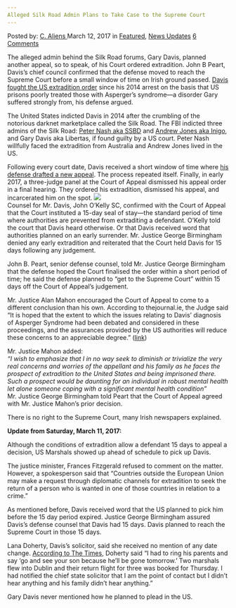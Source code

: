 ```yaml
---
Alleged Silk Road Admin Plans to Take Case to the Supreme Court
---
```

<article class="post-listing post-18640 post type-post status-publish format-standard has-post-thumbnail hentry 
 tag-admin tag-alleged tag-case tag-court tag-plans tag-road tag-silk tag-supreme">
<div class="post-inner">
<span>Posted by: <a href="https://www.deepdotweb.com/author/caliens/" title="">C. Aliens </a></span>
<span>March 12, 2017</span>
<span>in <a href="https://www.deepdotweb.com/category/deepdot-news/" rel="category tag">Featured</a>, <a href="https://www.deepdotweb.com/category/news-updates/" rel="category tag">News Updates</a></span>
<span><a href="https://www.deepdotweb.com/2017/03/12/alleged-silk-road-admin-plans-take-case-supreme-court/#comments">6 Comments</a></span>


<p>The alleged admin behind the Silk Road forums, Gary Davis, planned another appeal, so to speak, of his Court ordered extradition. John B Peart, Davis&#8217;s chief council confirmed that the defense moved to reach the Supreme Court before a small window of time on Irish ground passed. <a href="https://www.deepdotweb.com/2016/08/13/alleged-silk-road-admin-libertas-extradited-us/">Davis fought the US extradition order</a> since his 2014 arrest on the basis that US prisons poorly treated those with Asperger&#8217;s syndrome—a disorder Gary suffered strongly from, his defense argued.</p>
<p>The United States indicted Davis in 2014 after the crumbling of the notorious darknet marketplace called the Silk Road. The FBI indicted three admins of the Silk Road: <a href="https://www.deepdotweb.com/2014/03/19/arrested-silk-road-mod-ssbd-waives-extradition-rights-silk-road-charges-us/">Peter Nash aka SSBD</a> and <a href="https://www.deepdotweb.com/2013/12/20/silk-road-administrator-inigo-busted/">Andrew Jones aka Inigo</a>, and Gary Davis aka Libertas, if found guilty by a US court. Peter Nash willfully faced the extradition from Australia and Andrew Jones lived in the US.</p>
<p>Following every court date, Davis received a short window of time where <a href="https://www.deepdotweb.com/2016/08/14/indicted-silk-road-admin-will-appeal-extradition-within-10-days/">his defense drafted a new appeal</a>. The process repeated itself. Finally, in early 2017, a three-judge panel at the Court of Appeal dismissed his appeal order in a final hearing. They ordered his extradition, dismissed his appeal, and incarcerated him on the spot. <img class="wp-image-18641 aligncenter" src="/imgs/2017/03/word-image-5.jpeg" srcset="/imgs/2017/03/word-image-5.jpeg 642w, /imgs/2017/03/word-image-5-300x169.jpeg 300w" sizes="(max-width: 642px) 100vw, 642px" /><br />
    Counsel for Mr. Davis, John O&#8217;Kelly SC, confirmed with the Court of Appeal that the Court instituted a 15-day seal of stay—the standard period of time where authorities are prevented from extraditing a defendant. O&#8217;Kelly told the court that Davis heard otherwise. Or that Davis received word that authorities planned on an early surrender. Mr. Justice George Birmingham denied any early extradition and reiterated that the Court held Davis for 15 days following any judgement.</p>
<p>John B. Peart, senior defense counsel, told Mr. Justice George Birmingham that the defense hoped the Court finalised the order within a short period of time; he said the defense planned to “get to the Supreme Court” within 15 days off the Court of Appeal&#8217;s judgement.</p>
<p>Mr. Justice Alan Mahon encouraged the Court of Appeal to come to a different conclusion than his own. According to thejournal.ie, the Judge said “It is hoped that the extent to which the issues relating to Davis’ diagnosis of Asperger Syndrome had been debated and considered in these proceedings, and the assurances provided by the US authorities will reduce these concerns to an appreciable degree.” (<a href="http://www.thejournal.ie/silk-road-supreme-court-3277471-Mar2017/">link</a>)</p>
<p>Mr. Justice Mahon added:<br />
<em>&#8220;I wish to emphasize that I in no way seek to diminish or trivialize the very real concerns and worries of the appellant and his family as he faces the prospect of extradition to the United States and being imprisoned there. Such a prospect would be daunting for an individual in robust mental health let alone someone coping with a significant mental health condition&#8221;</em><br />
    Mr. Justice George Birmingham told Peart that the Court of Appeal agreed with Mr. Justice Mahon&#8217;s prior decision.</p>
<p>There is no right to the Supreme Court, many Irish newspapers explained.</p>
<p><strong>Update from Saturday, March 11, 2017:</strong></p>
<p>Although the conditions of extradition allow a defendant 15 days to appeal a decision, US Marshals showed up ahead of schedule to pick up Davis.</p>
<p>The justice minister, Frances Fitzgerald​ refused to comment on the matter​. However, a spokesperson said that “Countries outside the European Union may make a request through diplomatic channels for extradition to seek the return of a person who is wanted in one of those countries in relation to a crime.”</p>
<p>As mentioned before, Davis received word that the US planned to pick him before the 15 day period expired. Justice George Birmingham assured Davis&#8217;s defense counsel that Davis had 15 days. Davis planned to reach the Supreme Court in those 15 days.</p>
<p>Lana Doherty, Davis&#8217;s solicitor, said she received no mention of any date change. <a href="http://www.thetimes.co.uk/article/us-comes-for-silk-road-accused-despite-stay-jgsgq2d8w?t=ie">According to The Times</a>, Doherty said “I had to ring his parents and say ‘go and see your son because he’ll be gone tomorrow.’ Two marshals flew into Dublin and their return flight for three was booked for Thursday. I had notified the chief state solicitor that I am the point of contact but I didn’t hear anything and his family didn’t hear anything.”</p>
<p>Gary Davis never mentioned how he planned to plead in the US.</p>
</div>
<span style="display:none"><a href="https://www.deepdotweb.com/tag/admin/" rel="tag">admin</a> <a href="https://www.deepdotweb.com/tag/alleged/" rel="tag">alleged</a> <a href="https://www.deepdotweb.com/tag/case/" rel="tag">case</a> <a href="https://www.deepdotweb.com/tag/court/" rel="tag">court</a> <a href="https://www.deepdotweb.com/tag/plans/" rel="tag">plans</a>  <a href="https://www.deepdotweb.com/tag/supreme/" rel="tag">supreme</a></span> <span style="display:none" class="updated">2017-03-12<a href="https://www.deepdotweb.com/author/caliens/" title="Posts by C. Aliens" rel="author">C. Aliens</a></strong></div>
</div>
</article>


